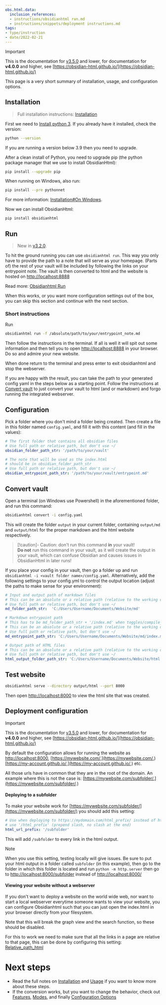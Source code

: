 ```yaml
---
obs.html.data:
  inclusion_references:
  - instructions/obsidianhtml run.md
  - instructions/snippets/deployment instructions.md
tags:
- type/instruction
- date/2022-02-21
---
```

   
>[!important]   
> This is the documentation for [v3.5.0](../Changelog/v3.5.0.md) and lower, for documentation for **v4.0.0** and higher, see [https://obsidian-html.github.io/](https://obsidian-html.github.io/)   
   
This page is a very short summary of installation, usage, and configuration options.   
   
## Installation   
> Full installation instructions: [Installation](../Instructions/Installation.md)   
   
First we need to [Install python 3](https://wiki.python.org/moin/BeginnersGuide/Download). If you already have it installed, check the version:   
   
```bash
python --version
```
   
   
If you are running a version below 3.9 then you need to upgrade.   
   
After a clean install of Python, you need to upgrade pip (the python package manager that we use to install ObsidianHtml):   
   
```bash
pip install --upgrade pip
```
   
   
   
When running on Windows,  also run:   
   
```bash
pip install --pre pythonnet
```
   
For more information: [Installation#On Windows](../Instructions/Installation.md#on-windows).   
   
   
Now we can install ObsidianHtml:   
   
``` bash
pip install obsidianhtml
```
   
   
## Run   
> New in [v3.2.0](../Changelog/v3.2.0.md).    
   
To hit the ground running you can use `obsidianhtml run`. This way you only have to provide the path to a note that will serve as your homepage. (Parts of) the rest of your vault will be included by following the links on your entrypoint note. The vault is then converted to html and the website is hosted on [http://localhost:8888](http://localhost:8888)   
   
Read more: [Obsidianhtml Run](../Instructions/Obsidianhtml%20Run.md)   
   
When this works, or you want more configuration settings out of the box, you can skip this section and continue with the next section.   
   

### Short instructions   
Run   
``` bash
obsidianhtml run -f /absolute/path/to/your/entrypoint_note.md
```

   
   
Then follow the instructions in the terminal. If all is well it will spit out some information and then tell you to open [http://localhost:8888](http://localhost:8888) in your browser. Do so and admire your new website.   
   
When done return to the terminal and press enter to exit obsidianhtml and stop the webserver.   
   
   
   
If you are happy with the result, you can take the path to your generated config yaml in the steps below as a starting point. Follow the instructions at [Convert vault](#convert-vault) to just convert your vault to html (and or markdown) and forgo running the integrated webserver.   
   
## Configuration   
Pick a folder where you don't mind a folder being created. Then create a file in this folder named `config.yaml`, and fill it with this content (and fill in the values):   
   
``` yaml
# The first folder that contains all obsidian files
# Use full path or relative path, but don't use ~/
obsidian_folder_path_str: '/path/to/your/vault' 

# The note that will be used as the index.html 
# should be in obsidian_folder_path_str
# Use full path or relative path, but don't use ~/
obsidian_entrypoint_path_str: '/path/to/your/vault/entrypoint.md'
```
   
   
## Convert vault   
Open a terminal (on Windows use Powershell) in the aforementioned folder, and run this command:   
``` bash
obsidianhtml convert -i config.yaml
```
   
   
This will create the folder `output` in your current folder, containing `output/md` and `output/html` for the proper markdown and the html website respectively.   
   
> [!caution]- Caution: don't run this command **in** your vault!   
> **Do not** run this command in your vault, as it will create the output in your vault, which can confuse Obsidian and causes issues in ObsidianHtml in later runs!   
   
If you place your config in your vault, then go a folder up and run `obsidianhtml -i <vault folder name>/config.yaml`. Alternatively, add the following settings to your config.yml to control the output location (adjust the paths to make sense for your environment):   
   
``` yaml
# Input and output path of markdown files
# This can be an absolute or a relative path (relative to the working directory when calling obsidianhtml)
# Use full path or relative path, but don't use ~/
md_folder_path_str:  'C:/Users/Username/Documents/Website/md'

# Markdown entrypoint path
# This has to be md_folder_path_str + '/index.md' when toggles/compile_md == True
# This can be an absolute or a relative path (relative to the working directory when calling obsidianhtml)
# Use full path or relative path, but don't use ~/
md_entrypoint_path_str: 'C:/Users/Username/Documents/Website/md/index.md'

# Output path of HTML files
# This can be an absolute or a relative path (relative to the working directory when calling obsidianhtml)
# Use full path or relative path, but don't use ~/
html_output_folder_path_str: 'C:/Users/Username/Documents/Website/html'
```
   
   
## Test website   
``` bash
obsidianhtml serve --directory output/html --port 8000
```
   
   
Then open [http://localhost:8000](http://localhost:8000) to view the html site that was created.   
   
## Deployment configuration   

   
>[!important]   
> This is the documentation for [v3.5.0](../Changelog/v3.5.0.md) and lower, for documentation for **v4.0.0** and higher, see [https://obsidian-html.github.io/](https://obsidian-html.github.io/)   
   
By default the configuration allows for running the website as  [http://localhost:8000](http://localhost:8000),  [https://mywebsite.com/,](https://mywebsite.com/,) [https://my-account.github.io/,](https://my-account.github.io/,) etc.   
   
All those urls have in common that they are in the root of the domain. An example where this is not the case is:  [https://mywebsite.com/subfolder/.](https://mywebsite.com/subfolder/.)   
   
#### Deploying to a subfolder   
To make your website work for [https://mywebsite.com/subfolder/](https://mywebsite.com/subfolder/) you should add this setting:   
   
``` yaml
# Use when deploying to https://mydomain.com/html_prefix/ instead of https://mydomain.com/
# use '/html_prefix' (prepend slash, no slash at the end)
html_url_prefix: '/subfolder'
```
   
   
This will add `/subfolder` to every link in the html output.   
   
> [!note]   
> When you use this setting,  testing locally will give issues. Be sure to put your html output in a folder called `subfolder` (in this example), then go to the folder in which this folder is located and run `python -m http.server` then go to [http://localhost:8000/subfolder](http://localhost:8000/subfolder) instead of [http://localhost:8000/](http://localhost:8000/)   
   
#### Viewing your website without a webserver   
If you don't want to deploy a website on the world wide web, nor want to start a local webserver everytime someone wants to view your website, you can configure Obsidianhtml such that you can just open the index.html in your browser directly from your filesystem.   
   
Note that this will break the graph view and the search function, so these should be disabled.    
   
For this to work we need to make sure that all the links in a page are relative to that page, this can be done by configuring this setting: [Relative_path_html](../Configurations/Modes/Relative_path_html.md)
   
   
# Next steps   
   
- Read the full notes on [Installation](../Instructions/Installation.md) and [Usage](../Instructions/Usage.md) if you want to know more about these steps.   
- If the conversion works, but you want to change the behavior, check out [Features](../Configurations/Features/Features.md), [Modes](../Configurations/Modes/Modes.md), and finally [Configuration Options](../Configurations/Configuration%20Options.md)
